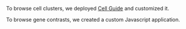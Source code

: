 To browse cell clusters, we deployed [Cell Guide] and customized it.

To browse gene contrasts, we created a custom Javascript application.

[Cell Guide]: https://cell.guide

